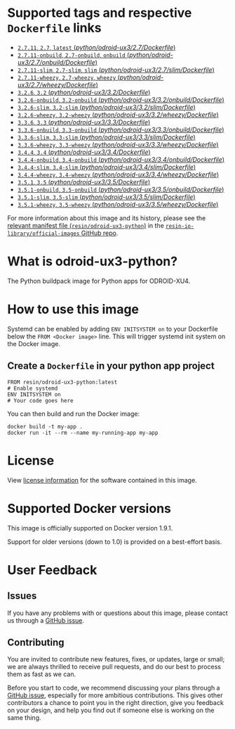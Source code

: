 # Supported tags and respective `Dockerfile` links

-	[`2.7.11`, `2.7`, `latest` (*python/odroid-ux3/2.7/Dockerfile*)](https://github.com/resin-io-library/base-images/blob/22e06093d343189f1d7c0b1c6904528638a99640/python/odroid-ux3/2.7/Dockerfile)
-	[`2.7.11-onbuild`, `2.7-onbuild`, `onbuild` (*python/odroid-ux3/2.7/onbuild/Dockerfile*)](https://github.com/resin-io-library/base-images/blob/c6ec6680c3d256c02e773bf29e7d907e132c542a/python/odroid-ux3/2.7/onbuild/Dockerfile)
-	[`2.7.11-slim`, `2.7-slim`, `slim` (*python/odroid-ux3/2.7/slim/Dockerfile*)](https://github.com/resin-io-library/base-images/blob/22e06093d343189f1d7c0b1c6904528638a99640/python/odroid-ux3/2.7/slim/Dockerfile)
-	[`2.7.11-wheezy`, `2.7-wheezy`, `wheezy` (*python/odroid-ux3/2.7/wheezy/Dockerfile*)](https://github.com/resin-io-library/base-images/blob/22e06093d343189f1d7c0b1c6904528638a99640/python/odroid-ux3/2.7/wheezy/Dockerfile)
-	[`3.2.6`, `3.2` (*python/odroid-ux3/3.2/Dockerfile*)](https://github.com/resin-io-library/base-images/blob/c6ec6680c3d256c02e773bf29e7d907e132c542a/python/odroid-ux3/3.2/Dockerfile)
-	[`3.2.6-onbuild`, `3.2-onbuild` (*python/odroid-ux3/3.2/onbuild/Dockerfile*)](https://github.com/resin-io-library/base-images/blob/a61f20f2fd715789d89f0c262b74cb63934b84c9/python/odroid-ux3/3.2/onbuild/Dockerfile)
-	[`3.2.6-slim`, `3.2-slim` (*python/odroid-ux3/3.2/slim/Dockerfile*)](https://github.com/resin-io-library/base-images/blob/c6ec6680c3d256c02e773bf29e7d907e132c542a/python/odroid-ux3/3.2/slim/Dockerfile)
-	[`3.2.6-wheezy`, `3.2-wheezy` (*python/odroid-ux3/3.2/wheezy/Dockerfile*)](https://github.com/resin-io-library/base-images/blob/c6ec6680c3d256c02e773bf29e7d907e132c542a/python/odroid-ux3/3.2/wheezy/Dockerfile)
-	[`3.3.6`, `3.3` (*python/odroid-ux3/3.3/Dockerfile*)](https://github.com/resin-io-library/base-images/blob/c6ec6680c3d256c02e773bf29e7d907e132c542a/python/odroid-ux3/3.3/Dockerfile)
-	[`3.3.6-onbuild`, `3.3-onbuild` (*python/odroid-ux3/3.3/onbuild/Dockerfile*)](https://github.com/resin-io-library/base-images/blob/a61f20f2fd715789d89f0c262b74cb63934b84c9/python/odroid-ux3/3.3/onbuild/Dockerfile)
-	[`3.3.6-slim`, `3.3-slim` (*python/odroid-ux3/3.3/slim/Dockerfile*)](https://github.com/resin-io-library/base-images/blob/c6ec6680c3d256c02e773bf29e7d907e132c542a/python/odroid-ux3/3.3/slim/Dockerfile)
-	[`3.3.6-wheezy`, `3.3-wheezy` (*python/odroid-ux3/3.3/wheezy/Dockerfile*)](https://github.com/resin-io-library/base-images/blob/c6ec6680c3d256c02e773bf29e7d907e132c542a/python/odroid-ux3/3.3/wheezy/Dockerfile)
-	[`3.4.4`, `3.4` (*python/odroid-ux3/3.4/Dockerfile*)](https://github.com/resin-io-library/base-images/blob/c6ec6680c3d256c02e773bf29e7d907e132c542a/python/odroid-ux3/3.4/Dockerfile)
-	[`3.4.4-onbuild`, `3.4-onbuild` (*python/odroid-ux3/3.4/onbuild/Dockerfile*)](https://github.com/resin-io-library/base-images/blob/c6ec6680c3d256c02e773bf29e7d907e132c542a/python/odroid-ux3/3.4/onbuild/Dockerfile)
-	[`3.4.4-slim`, `3.4-slim` (*python/odroid-ux3/3.4/slim/Dockerfile*)](https://github.com/resin-io-library/base-images/blob/c6ec6680c3d256c02e773bf29e7d907e132c542a/python/odroid-ux3/3.4/slim/Dockerfile)
-	[`3.4.4-wheezy`, `3.4-wheezy` (*python/odroid-ux3/3.4/wheezy/Dockerfile*)](https://github.com/resin-io-library/base-images/blob/c6ec6680c3d256c02e773bf29e7d907e132c542a/python/odroid-ux3/3.4/wheezy/Dockerfile)
-	[`3.5.1`, `3.5` (*python/odroid-ux3/3.5/Dockerfile*)](https://github.com/resin-io-library/base-images/blob/c6ec6680c3d256c02e773bf29e7d907e132c542a/python/odroid-ux3/3.5/Dockerfile)
-	[`3.5.1-onbuild`, `3.5-onbuild` (*python/odroid-ux3/3.5/onbuild/Dockerfile*)](https://github.com/resin-io-library/base-images/blob/c6ec6680c3d256c02e773bf29e7d907e132c542a/python/odroid-ux3/3.5/onbuild/Dockerfile)
-	[`3.5.1-slim`, `3.5-slim` (*python/odroid-ux3/3.5/slim/Dockerfile*)](https://github.com/resin-io-library/base-images/blob/c6ec6680c3d256c02e773bf29e7d907e132c542a/python/odroid-ux3/3.5/slim/Dockerfile)
-	[`3.5.1-wheezy`, `3.5-wheezy` (*python/odroid-ux3/3.5/wheezy/Dockerfile*)](https://github.com/resin-io-library/base-images/blob/c6ec6680c3d256c02e773bf29e7d907e132c542a/python/odroid-ux3/3.5/wheezy/Dockerfile)

For more information about this image and its history, please see the [relevant manifest file (`resin/odroid-ux3-python`)](https://github.com/resin-io-library/official-images/blob/master/library/odroid-ux3-python) in the [`resin-io-library/official-images` GitHub repo](https://github.com/resin-io-library/official-images).

# What is odroid-ux3-python?

The Python buildpack image for Python apps for ODROID-XU4.

# How to use this image

Systemd can be enabled by adding `ENV INITSYSTEM on` to your Dockerfile below the `FROM <Docker image>` line. This will trigger systemd init system on the Docker image.

## Create a `Dockerfile` in your python app project

	FROM resin/odroid-ux3-python:latest
	# Enable systemd
	ENV INITSYSTEM on
	# Your code goes here

You can then build and run the Docker image:

	docker build -t my-app .
	docker run -it --rm --name my-running-app my-app

# License

View [license information](https://docs.python.org/2/license.html) for the software contained in this image.

# Supported Docker versions

This image is officially supported on Docker version 1.9.1.

Support for older versions (down to 1.0) is provided on a best-effort basis.

# User Feedback

## Issues

If you have any problems with or questions about this image, please contact us through a [GitHub issue](https://github.com/resin-io-library/base-images/issues).

## Contributing

You are invited to contribute new features, fixes, or updates, large or small; we are always thrilled to receive pull requests, and do our best to process them as fast as we can.

Before you start to code, we recommend discussing your plans through a [GitHub issue](https://github.com/resin-io-library/base-images/issues), especially for more ambitious contributions. This gives other contributors a chance to point you in the right direction, give you feedback on your design, and help you find out if someone else is working on the same thing.
